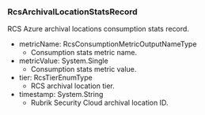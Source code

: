 ### RcsArchivalLocationStatsRecord
RCS Azure archival locations consumption stats record.

- metricName: RcsConsumptionMetricOutputNameType
  - Consumption stats metric name.
- metricValue: System.Single
  - Consumption stats metric value.
- tier: RcsTierEnumType
  - RCS archival location tier.
- timestamp: System.String
  - Rubrik Security Cloud archival location ID.
